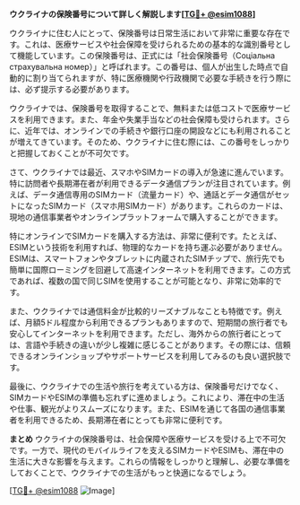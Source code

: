 **ウクライナの保険番号について詳しく解説します[[TG💪+ @esim1088](https://t.me/s/esim1088)]**

ウクライナに住む人にとって、保険番号は日常生活において非常に重要な存在です。これは、医療サービスや社会保障を受けられるための基本的な識別番号として機能しています。この保険番号は、正式には「社会保険番号（Соціальна страхувальна номер）」と呼ばれます。この番号は、個人が出生した時点で自動的に割り当てられますが、特に医療機関や行政機関で必要な手続きを行う際には、必ず提示する必要があります。

ウクライナでは、保険番号を取得することで、無料または低コストで医療サービスを利用できます。また、年金や失業手当などの社会保障も受けられます。さらに、近年では、オンラインでの手続きや銀行口座の開設などにも利用されることが増えてきています。そのため、ウクライナに住む際には、この番号をしっかりと把握しておくことが不可欠です。

さて、ウクライナでは最近、スマホやSIMカードの導入が急速に進んでいます。特に訪問者や長期滞在者が利用できるデータ通信プランが注目されています。例えば、データ通信専用のSIMカード（流量カード）や、通話とデータ通信がセットになったSIMカード（スマホ用SIMカード）があります。これらのカードは、現地の通信事業者やオンラインプラットフォームで購入することができます。

特にオンラインでSIMカードを購入する方法は、非常に便利です。たとえば、ESIMという技術を利用すれば、物理的なカードを持ち運ぶ必要がありません。ESIMは、スマートフォンやタブレットに内蔵されたSIMチップで、旅行先でも簡単に国際ローミングを回避して高速インターネットを利用できます。この方式であれば、複数の国で同じSIMを使用することが可能となり、非常に効率的です。

また、ウクライナでは通信料金が比較的リーズナブルなことも特徴です。例えば、月額5ドル程度から利用できるプランもありますので、短期間の旅行者でも安心してインターネットを利用できます。ただし、海外からの旅行者にとっては、言語や手続きの違いが少し複雑に感じることがあります。その際には、信頼できるオンラインショップやサポートサービスを利用してみるのも良い選択肢です。

最後に、ウクライナでの生活や旅行を考えている方は、保険番号だけでなく、SIMカードやESIMの準備も忘れずに進めましょう。これにより、滞在中の生活や仕事、観光がよりスムーズになります。また、ESIMを通じて各国の通信事業者を利用できるため、長期滞在者にとっても非常に便利です。

**まとめ**
ウクライナの保険番号は、社会保障や医療サービスを受ける上で不可欠です。一方で、現代のモバイルライフを支えるSIMカードやESIMも、滞在中の生活に大きな影響を与えます。これらの情報をしっかりと理解し、必要な準備をしておくことで、ウクライナでの生活がもっと快適になるでしょう。

[[TG💪+ @esim1088](https://t.me/s/esim1088) ![Image](https://i.postimg.cc/Y0z9fWf4/image.png)]